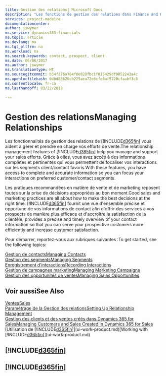 ```yaml
---
title: Gestion des relations| Microsoft Docs
description: "Les fonctions de gestion des relations dans Finance and Operations, Business edition prennent en charge vos efforts en matière de vente et vous permettent d'accéder à des informations sur les contacts et les prospects afin de pouvoir servir vos clients efficacement."
services: project-madeira
documentationcenter: 
author: jswymer
ms.service: dynamics365-financials
ms.topic: article
ms.devlang: na
ms.tgt_pltfrm: na
ms.workload: na
ms.search.keywords: contact, prospect, client
ms.date: 06/06/2017
ms.author: jswymer
ms.translationtype: HT
ms.sourcegitcommit: b34f276a764f0e828fbc1f015429df9852242a4c
ms.openlocfilehash: 0dbd88620cb225aea72e6cfe6af5720cfaabf3c8
ms.contentlocale: fr-ca
ms.lasthandoff: 03/22/2018

---
```

# <a name="managing-relationships"></a><span data-ttu-id="88ce4-103">Gestion des relations</span><span class="sxs-lookup"><span data-stu-id="88ce4-103">Managing Relationships</span></span>
<span data-ttu-id="88ce4-104">Les fonctionnalités de gestion des relations de [!INCLUDE[d365fin](includes/d365fin_md.md)] vous aident à gérer et prendre en charge vos efforts de vente.</span><span class="sxs-lookup"><span data-stu-id="88ce4-104">The relationship management features of [!INCLUDE[d365fin](includes/d365fin_md.md)] help you manage and support your sales efforts.</span></span> <span data-ttu-id="88ce4-105">Grâce à elles, vous avez accès à des informations complètes et pertinentes qui vous permettent de focaliser vos interactions sur les segments client/contact favoris.</span><span class="sxs-lookup"><span data-stu-id="88ce4-105">With these features, you have access to complete and accurate information so you can focus your interactions on preferred customer/contact segments.</span></span>

<span data-ttu-id="88ce4-106">Les pratiques recommandées en matière de vente et de marketing reposent toutes sur la prise de décisions appropriées au bon moment.</span><span class="sxs-lookup"><span data-stu-id="88ce4-106">Good sales and marketing practices are all about how to make the best decisions at the right time.</span></span> [!INCLUDE[d365fin](includes/d365fin_md.md)]<span data-ttu-id="88ce4-107"> fournit une vue d'ensemble précise et opportune de vos informations de contact afin d'offrir des services à vos prospects de manière plus efficace et d'accroître la satisfaction de la clientèle.</span><span class="sxs-lookup"><span data-stu-id="88ce4-107"> provides a precise and timely overview of your contact information so that you can serve your prospective customers more efficiently and increase customer satisfaction.</span></span>

<span data-ttu-id="88ce4-108">Pour démarrer, reportez-vous aux rubriques suivantes :</span><span class="sxs-lookup"><span data-stu-id="88ce4-108">To get started, see the following topics:</span></span>

[<span data-ttu-id="88ce4-109">Gestion de contacts</span><span class="sxs-lookup"><span data-stu-id="88ce4-109">Managing Contacts</span></span>](marketing-contacts.md)  
[<span data-ttu-id="88ce4-110">Gestion des segments</span><span class="sxs-lookup"><span data-stu-id="88ce4-110">Managing Segments</span></span>](marketing-segments.md)  
[<span data-ttu-id="88ce4-111">Enregistrement d'interactions</span><span class="sxs-lookup"><span data-stu-id="88ce4-111">Recording Interactions</span></span>](marketing-interactions.md)  
[<span data-ttu-id="88ce4-112">Gestion de campagnes marketing</span><span class="sxs-lookup"><span data-stu-id="88ce4-112">Managing Marketing Campaigns</span></span>](marketing-campaigns.md)  
[<span data-ttu-id="88ce4-113">Gestion des opportunités de ventes</span><span class="sxs-lookup"><span data-stu-id="88ce4-113">Managing Sales Opportunities</span></span>](marketing-manage-sales-opportunities.md)

## <a name="see-also"></a><span data-ttu-id="88ce4-114">Voir aussi</span><span class="sxs-lookup"><span data-stu-id="88ce4-114">See Also</span></span>
[<span data-ttu-id="88ce4-115">Ventes</span><span class="sxs-lookup"><span data-stu-id="88ce4-115">Sales</span></span>](sales-manage-sales.md)  
[<span data-ttu-id="88ce4-116">Paramétrage de la Gestion des relations</span><span class="sxs-lookup"><span data-stu-id="88ce4-116">Setting Up Relationship Management</span></span>](marketing-setup-marketing.md)  
[<span data-ttu-id="88ce4-117">Gestion des clients et des ventes créés dans Dynamics 365 for Sales</span><span class="sxs-lookup"><span data-stu-id="88ce4-117">Managing Customers and Sales Created in Dynamics 365 for Sales</span></span>](marketing-integrate-dynamicscrm.md)  
<span data-ttu-id="88ce4-118">[Utilisation de [!INCLUDE[d365fin](includes/d365fin_md.md)]](ui-work-product.md)</span><span class="sxs-lookup"><span data-stu-id="88ce4-118">[Working with [!INCLUDE[d365fin](includes/d365fin_md.md)]](ui-work-product.md)</span></span>  

## [!INCLUDE[d365fin](includes/free_trial_md.md)]  
## [!INCLUDE[d365fin](includes/training_link_md.md)]

